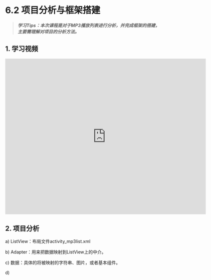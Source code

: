 # 6.2 项目分析与框架搭建

>##### 学习Tips：本次课程是对于MP3播放列表进行分析，并完成框架的搭建，主要需理解对项目的分析方法。

## 1. 学习视频

<iframe frameborder="0" width="640" height="498" src="https://v.qq.com/iframe/player.html?vid=z0180bhmznp&tiny=0&auto=0" allowfullscreen></iframe>

## 2. 项目分析

a) ListView：布局文件activity_mp3list.xml

b) Adapter：用来把数据映射到ListView上的中介。

c) 数据：具体的将被映射的字符串、图片，或者基本组件。

d) 
